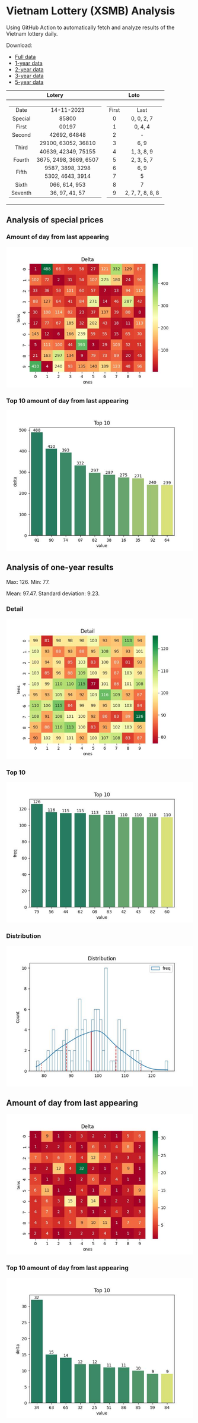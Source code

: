 # Vietnam Lottery (XSMB) Analysis

Using GitHub Action to automatically fetch and analyze results of the Vietnam lottery daily.

Download:

* [Full data](https://raw.githubusercontent.com/khiemdoan/vietnam-lottery-xsmb-analysis/main/results/xsmb.csv)
* [1-year data](https://raw.githubusercontent.com/khiemdoan/vietnam-lottery-xsmb-analysis/main/results/xsmb_1_year.csv)
* [2-year data](https://raw.githubusercontent.com/khiemdoan/vietnam-lottery-xsmb-analysis/main/results/xsmb_2_year.csv)
* [3-year data](https://raw.githubusercontent.com/khiemdoan/vietnam-lottery-xsmb-analysis/main/results/xsmb_3_year.csv)
* [5-year data](https://raw.githubusercontent.com/khiemdoan/vietnam-lottery-xsmb-analysis/main/results/xsmb_5_year.csv)

| Lotery      | Loto |
| :-----------: | :-----------: |
| <table><tr><td>Date</td><td>14-11-2023</td></tr><tr><td>Special</td><td>85800</td></tr><tr><td>First</td><td>00197</td></tr><tr><td>Second</td><td>42692, 64848</td></tr><tr><td rowspan="2">Third</td><td>29100, 63052, 36810</td></tr><tr><td>40639, 42349, 75155</td></tr><tr><td>Fourth</td><td>3675, 2498, 3669, 6507</td></tr><tr><td rowspan="2">Fifth</td><td>9587, 3898, 3298</td></tr><tr><td>5302, 4643, 3914</td></tr><tr><td>Sixth</td><td>066, 614, 953</td></tr><tr><td>Seventh</td><td>36, 97, 41, 57</td></tr></table> | <table><tr><td>First</td><td>Last</td></tr><tr><td>0</td><td>0, 0, 2, 7</td></tr><tr><td>1</td><td>0, 4, 4</td></tr><tr><td>2</td><td>-</td></tr><tr><td>3</td><td>6, 9</td></tr><tr><td>4</td><td>1, 3, 8, 9</td></tr><tr><td>5</td><td>2, 3, 5, 7</td></tr><tr><td>6</td><td>6, 9</td></tr><tr><td>7</td><td>5</td></tr><tr><td>8</td><td>7</td></tr><tr><td>9</td><td>2, 7, 7, 8, 8, 8</td></tr></table> |


<h2>Analysis of special prices</h2>

<h3>Amount of day from last appearing</h3>

![Delta](images/special_delta.jpg)

<h3>Top 10 amount of day from last appearing</h3>

![Delta top 10](images/special_delta_top_10.jpg)

<h2>Analysis of one-year results</h2>

Max: 126. Min: 77.

Mean: 97.47. Standard deviation: 9.23.

<h3>Detail</h3>

![Detail](images/heatmap.jpg)

<h3>Top 10</h3>

![Top 10](images/top-10.jpg)

<h3>Distribution</h3>

![Distribution](images/distribution.jpg)

<h2>Amount of day from last appearing</h2>

![Delta](images/delta.jpg)

<h3>Top 10 amount of day from last appearing</h3>

![Delta top 10](images/delta_top_10.jpg)